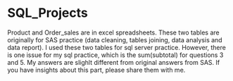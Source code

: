 # SQL_Projects
Product and Order_sales are in excel spreadsheets. These two tables are originally for SAS practice (data cleaning, tables joining, data analysis and data report). 
I used these two tables for sql server practice. However, there is one issue for my sql practice, which is the sum(subtotal) for questions 3 and 5. My answers are slighlt different from original answers from SAS. 
If you have insights about this part, please share them with me. 

